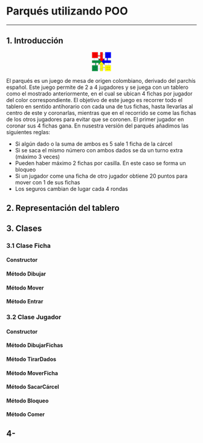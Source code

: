 # Parqués  utilizando POO
____

## 1. Introducción

<p align="center"><img src="Tablero.jpg" width="10%"></p>

El parqués es un juego de mesa de origen colombiano, derivado del parchís español. Este juego permite de 2 a 4 jugadores y se juega con un tablero como el mostrado anteriormente, en el cual se ubican 4 fichas por jugador del color correspondiente. El objetivo de este juego es recorrer todo el tablero en sentido antihorario con cada una de tus fichas, hasta llevarlas al centro de este y coronarlas, mientras que en el recorrido se come las fichas de los otros jugadores para evitar que se coronen. El primer jugador en coronar sus 4 fichas gana.
En nusestra versión del parqués añadimos las siguientes reglas:

 * Si algún dado o la suma de ambos es 5 sale 1 ficha de la cárcel
 * Si se saca el mismo número con ambos dados se da un turno extra (máximo 3 veces)
 * Pueden haber máximo 2 fichas por casilla. En este caso se forma un bloqueo
 * Si un jugador come una ficha de otro jugador obtiene 20 puntos para mover con 1 de sus fichas
 * Los seguros cambian de lugar cada 4 rondas

## 2. Representación del tablero

## 3. Clases

### 3.1 Clase Ficha

#### Constructor
#### Método Dibujar
#### Método Mover
#### Método Entrar

### 3.2 Clase Jugador

#### Constructor
#### Método DibujarFichas
#### Método TirarDados
#### Método MoverFicha
#### Método SacarCárcel
#### Método Bloqueo
#### Método Comer

## 4-




